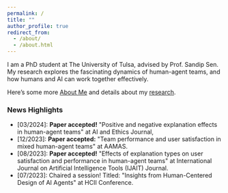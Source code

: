 ```yaml
---
permalink: /
title: ""
author_profile: true
redirect_from: 
  - /about/
  - /about.html
---
```


I am a PhD student at The University of Tulsa, advised by Prof. Sandip Sen.
My research explores the fascinating dynamics of human-agent teams,
and how humans and AI can work together effectively.

Here’s some more [About Me](https://sami-abai.github.io/aboutme/) 
and details about my [research](https://sami-abai.github.io/research/). 

### News Highlights
  * [03/2024]: **Paper accepted!** "Positive and negative explanation effects in human-agent teams" at AI and Ethics Journal,
  * [12/2023]: **Paper accepted:** "Team performance and user satisfaction in mixed human-agent teams" at AAMAS.   
  * [08/2023]: **Paper accepted!** "Effects of explanation types on user satisfaction and performance in human-agent teams" at International Journal on Artificial Intelligence Tools (IJAIT) Journal.
  * [07/2023]: Chaired a session! Titled: "Insights from Human-Centered Design of AI Agents" at HCII Conference.

[comment]: <> (  * [07/2023]: Presented a paper! At HCII conference.)

[comment]: <> (  * [03/2023]: **Paper accepted!** "Relative Effects of Positive and Negative Explanations on Satisfaction and Performance in Human-Agent Teams" at FLAIRS Conference.   )

[comment]: <> (  * [03/2023]: **Fellowship!** Awarded the 2023 Graduate Summer Fellowship from TU! )

[comment]: <> (  * [03/2023]: **Paper accepted!** "Choosing the Allocator: Effect on Performance and Satisfaction in Human-Agent Teams" at FLAIRS Conference.      )

[comment]: <> (  * [03/2023]: **Presented/discussed paper!**  At AAAI Symposium.)

[comment]: <> (  * [01/2023]: **Paper accepted!** "Relative Effects of Positive and Negative Explanations on Satisfaction and Performance in Human-Agent Teams" at at AAAI Spring Symposium: AI Trustworthiness Assessment.)

[comment]: <> (  * [12/2022]: **Paper accepted!** "Human Satisfaction in Ad Hoc Human-Agent Teams" at HCII conference!)

[comment]: <> (  * [11/2022]: **Presented paper!** At PRIMA conference.)

[comment]: <> (  * [09/2022]: **Paper accepted!** "Influence of expertise complementarity on ad hoc human-agent team effectiveness" at PRIMA Conference.)

[comment]: <> (  * [05/2022]: **Presented/discussed paper!** At COINE workshop.)

[comment]: <> (  * [04/2022]: **Paper accepted!** "Effective Task Allocation in Ad Hoc Human-Agent Teams" at Hybrid Human Artificial Intelligence &#40;HHAI&#41; Conference.)

[comment]: <> (  * [03/2022]: **Paper accepted!** "Evaluating human and agent task allocators in ad hoc human-agent teams" at &#40;COINE&#41; Workshop.)

[comment]: <> (  * [11/2021]: **Proposal!** Completed dissertation proposal.)